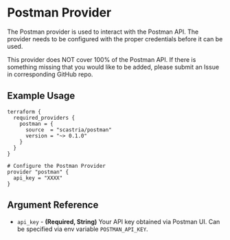 # Postman Provider
The Postman provider is used to interact with the Postman API.  The provider
needs to be configured with the proper credentials before it can be used.

This provider does NOT cover 100% of the Postman API.  If there is something missing
that you would like to be added, please submit an Issue in corresponding GitHub repo.
## Example Usage
```hcl
terraform {
  required_providers {
    postman = {
      source  = "scastria/postman"
      version = "~> 0.1.0"
    }
  }
}

# Configure the Postman Provider
provider "postman" {
  api_key = "XXXX"
}
```
## Argument Reference
* `api_key` - **(Required, String)** Your API key obtained via Postman UI. Can be specified via env variable `POSTMAN_API_KEY`.
